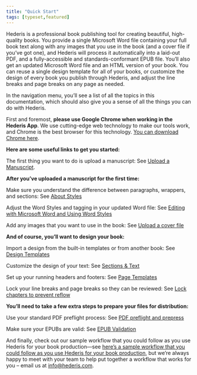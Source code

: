 ```yaml
---
title: "Quick Start"
tags: [typeset,featured]
---
```

 
<html><body><section data-type="chapter" class="hsecchapter" data-hederis-type="hsecchapter" id="quick-start" data-pi-attrs="id: quick-start; data-tags: typeset,featured;" role="doc-chapter" data-tags="typeset,featured" data-author-name=" " data-book-title=" " title="Quick Start"><p class="hblkp" data-hederis-type="hblkp" id="pH9bGtG3i">Hederis is a professional book publishing tool for creating beautiful, high-quality books. You provide a single Microsoft Word file containing your full book text along with any images that you use in the book (and a cover file if you&#8217;ve got one), and Hederis will process it automatically into a laid-out PDF, and a fully-accessible and standards-conformant EPUB file. You&#8217;ll also get an updated Microsoft Word file and an HTML version of your book. You can reuse a single design template for all of your books, or customize the design of every book you publish through Hederis, and adjust the line breaks and page breaks on any page as needed. </p><p class="hblkp" data-hederis-type="hblkp" id="p0lPJCo9I">In the navigation menu, you&#8217;ll see a list of all the topics in this documentation, which should also give you a sense of all the things you can do with Hederis.</p><p class="hblkp" data-hederis-type="hblkp" id="phZrKkbhQ">First and foremost, <strong data-hederis-type="hspanstrong" id="p1btBU5ry">please use Google Chrome when working in the Hederis App</strong>. We use cutting-edge web technology to make our tools work, and Chrome is the best browser for this technology. <a href="https://www.google.com/chrome/" data-hederis-type="hspana" id="pVu33Rz0E"><span class="Hyperlink" data-hederis-type="hspnspan" id="pS5tY7v9C">You can download Chrome here</span></a>.</p><p class="hblkp" data-hederis-type="hblkp" id="pBf08m9UL"><strong class="hspanstrong" data-hederis-type="hspanstrong" id="pxQHsfWHr">Here are some useful links to get you started:</strong></p><p class="hblkp" data-hederis-type="hblkp" id="poWxUfDT5">The first thing you want to do is upload a manuscript: See <a href="{% link _docs/upload-a-manuscript.md %}" data-hederis-type="hspana" id="pLR7a9iSd"><span class="Hyperlink" data-hederis-type="hspnspan" id="p1pkOlDzD">Upload a Manuscript</span></a>.</p><p class="hblkp" data-hederis-type="hblkp" id="pPFiqYk38"><strong class="hspanstrong" data-hederis-type="hspanstrong" id="pnf65ekyp">After you&#8217;ve uploaded a manuscript for the first time:</strong></p><p class="hblkp" data-hederis-type="hblkp" id="pNSXxduWf">Make sure you understand the difference between paragraphs, wrappers, and sections: See <a href="{% link _docs/semantic-tagging.md %}" data-hederis-type="hspana" id="ppQVwNUqE"><span class="Hyperlink" data-hederis-type="hspnspan" id="pfiNKXqpw">About Styles</span></a></p><p class="hblkp" data-hederis-type="hblkp" id="p5c4SGxfJ">Adjust the Word Styles and tagging in your updated Word file: See <a href="{% link _docs/fine-tune-styles.md %}" data-hederis-type="hspana" id="pwFohZpoZ"><span class="Hyperlink" data-hederis-type="hspnspan" id="ptcmxryZV">Editing with Microsoft Word and Using Word Styles</span></a></p><p class="hblkp" data-hederis-type="hblkp" id="pX5QMUHxR">Add any images that you want to use in the book: See <a href="{% link _docs/upload-a-cover.md %}" data-hederis-type="hspana" id="pYkUhFMLL"><span class="Hyperlink" data-hederis-type="hspnspan" id="pPCrJtfaO">Upload a cover file</span></a></p><p class="hblkp" data-hederis-type="hblkp" id="pzcZYgh8V"><strong class="hspanstrong" data-hederis-type="hspanstrong" id="pPuR8lElr">And of course, you&#8217;ll want to design your book:</strong></p><p class="hblkp" data-hederis-type="hblkp" id="p3Rs7pxmz">Import a design from the built-in templates or from another book: See <a href="{% link _docs/design-templates.md %}" data-hederis-type="hspana" id="pvrqeJUIh"><span class="Hyperlink" data-hederis-type="hspnspan" id="pidDHEAKb">Design Templates</span></a></p><p class="hblkp" data-hederis-type="hblkp" id="pTxKg6JOW">Customize the design of your text: See <a href="{% link _docs/typeset-text-design.md %}" data-hederis-type="hspana" id="pNAJ07Dze"><span class="Hyperlink" data-hederis-type="hspnspan" id="pgXyrlO25">Sections &amp; Text</span></a></p><p class="hblkp" data-hederis-type="hblkp" id="poIa7uPod">Set up your running headers and footers: See <a href="{% link _docs/typeset-master-pages.md %}" data-hederis-type="hspana" id="pOWT14n3m"><span class="Hyperlink" data-hederis-type="hspnspan" id="phDcvWmwl">Page Templates</span></a></p><p class="hblkp" data-hederis-type="hblkp" id="pbdXQpM6H">Lock your line breaks and page breaks so they can be reviewed: See <a href="{% link _docs/page-locking.md %}" data-hederis-type="hspana" id="pf5GfQaeG"><span class="Hyperlink" data-hederis-type="hspnspan" id="pU02GaTPZ">Lock chapters to prevent reflow</span></a></p><p class="hblkp" data-hederis-type="hblkp" id="p7XI0TSd6"><strong class="hspanstrong" data-hederis-type="hspanstrong" id="pwzjGlVdF">You&#8217;ll need to take a few extra steps to prepare your files for distribution:</strong></p><p class="hblkp" data-hederis-type="hblkp" id="pPBxcRwxZ">Use your standard PDF preflight process: See <a href="{% link _docs/pdf-preflight.md %}" data-hederis-type="hspana" id="p7kbCHk7n"><span class="Hyperlink" data-hederis-type="hspnspan" id="pyYtBT3Z7">PDF preflight and prepress</span></a></p><p class="hblkp" data-hederis-type="hblkp" id="pkVhcbTG2">Make sure your EPUBs are valid: See <a href="{% link _docs/epub-validation.md %}" data-hederis-type="hspana" id="pZEFVTH4W"><span class="Hyperlink" data-hederis-type="hspnspan" id="ppjLAWzXJ">EPUB Validation</span></a></p><p class="hblkp" data-hederis-type="hblkp" id="pxKHXVO2H">And finally, check out our sample workflow that you could follow as you use Hederis for your book production&#8212;see <a href="#SampleWorkflow" data-hederis-type="hspana" id="pRhCRKGmo"><span class="Hyperlink" data-hederis-type="hspnspan" id="pUmTZMkBd">here&#8217;s a sample workflow that you could follow as you use Hederis for your book production</span></a>, but we&#8217;re always happy to meet with your team to help put together a workflow that works for you &#8211; email us at <a href="mailto:info@hederis.com" data-hederis-type="hspana" id="pGiQ3pHZx"><span class="Hyperlink" data-hederis-type="hspnspan" id="pcJt9Ufx9">info@hederis.com</span></a>. </p></section></body></html>
